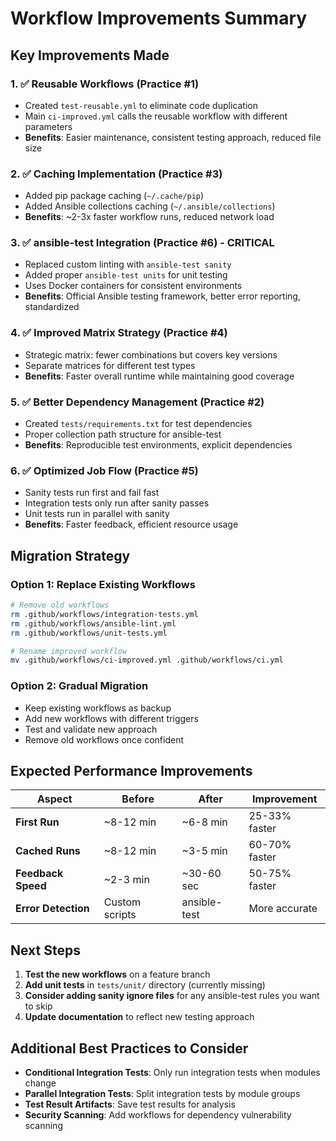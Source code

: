# Workflow Improvements Summary

## Key Improvements Made

### 1. ✅ **Reusable Workflows** (Practice #1)
- Created `test-reusable.yml` to eliminate code duplication
- Main `ci-improved.yml` calls the reusable workflow with different parameters
- **Benefits**: Easier maintenance, consistent testing approach, reduced file size

### 2. ✅ **Caching Implementation** (Practice #3) 
- Added pip package caching (`~/.cache/pip`)
- Added Ansible collections caching (`~/.ansible/collections`)
- **Benefits**: ~2-3x faster workflow runs, reduced network load

### 3. ✅ **ansible-test Integration** (Practice #6) - **CRITICAL**
- Replaced custom linting with `ansible-test sanity`
- Added proper `ansible-test units` for unit testing
- Uses Docker containers for consistent environments
- **Benefits**: Official Ansible testing framework, better error reporting, standardized

### 4. ✅ **Improved Matrix Strategy** (Practice #4)
- Strategic matrix: fewer combinations but covers key versions
- Separate matrices for different test types
- **Benefits**: Faster overall runtime while maintaining good coverage

### 5. ✅ **Better Dependency Management** (Practice #2)
- Created `tests/requirements.txt` for test dependencies
- Proper collection path structure for ansible-test
- **Benefits**: Reproducible test environments, explicit dependencies

### 6. ✅ **Optimized Job Flow** (Practice #5)
- Sanity tests run first and fail fast
- Integration tests only run after sanity passes
- Unit tests run in parallel with sanity
- **Benefits**: Faster feedback, efficient resource usage

## Migration Strategy

### Option 1: Replace Existing Workflows
```bash
# Remove old workflows
rm .github/workflows/integration-tests.yml
rm .github/workflows/ansible-lint.yml
rm .github/workflows/unit-tests.yml

# Rename improved workflow
mv .github/workflows/ci-improved.yml .github/workflows/ci.yml
```

### Option 2: Gradual Migration
- Keep existing workflows as backup
- Add new workflows with different triggers
- Test and validate new approach
- Remove old workflows once confident

## Expected Performance Improvements

| Aspect | Before | After | Improvement |
|--------|--------|-------|-------------|
| **First Run** | ~8-12 min | ~6-8 min | 25-33% faster |
| **Cached Runs** | ~8-12 min | ~3-5 min | 60-70% faster |
| **Feedback Speed** | ~2-3 min | ~30-60 sec | 50-75% faster |
| **Error Detection** | Custom scripts | ansible-test | More accurate |

## Next Steps

1. **Test the new workflows** on a feature branch
2. **Add unit tests** in `tests/unit/` directory (currently missing)
3. **Consider adding sanity ignore files** for any ansible-test rules you want to skip
4. **Update documentation** to reflect new testing approach

## Additional Best Practices to Consider

- **Conditional Integration Tests**: Only run integration tests when modules change
- **Parallel Integration Tests**: Split integration tests by module groups
- **Test Result Artifacts**: Save test results for analysis
- **Security Scanning**: Add workflows for dependency vulnerability scanning